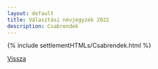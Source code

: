 ```yaml
---
layout: default
title: Választási névjegyzék 2022
description: Csabrendek
---
```


{% include settlementHTMLs/Csabrendek.html %}

[Vissza](../)
